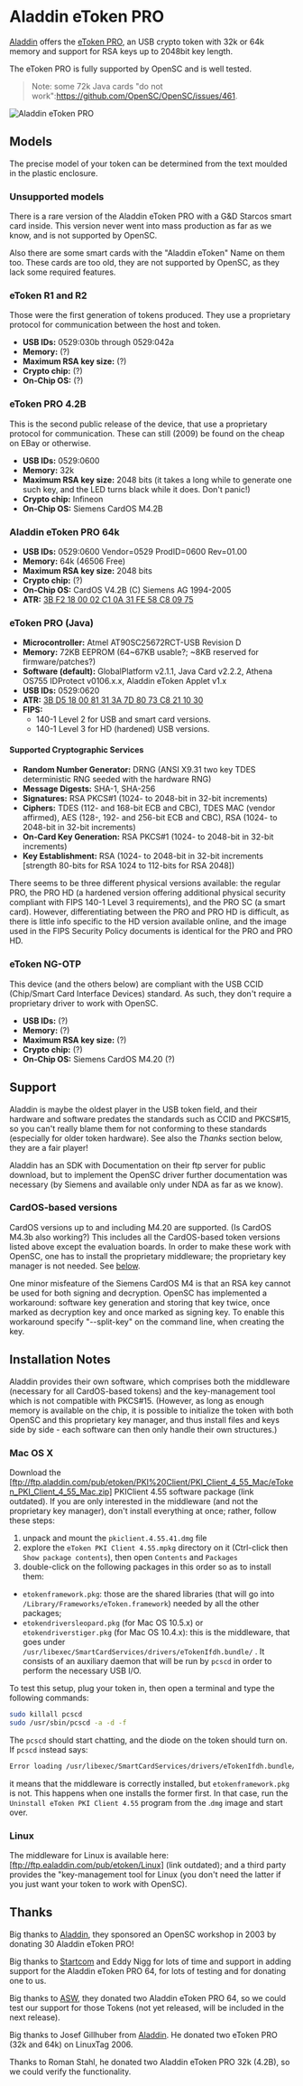 # Aladdin eToken PRO

[Aladdin](http://www.ealaddin.com/) offers the [eToken PRO](http://www.aladdin.com/etoken/devices/pro-usb.aspx), an USB crypto token with 32k or 64k memory and support for RSA keys up to 2048bit key length.

The eToken PRO is fully supported by OpenSC and is well tested.

> Note: some 72k Java cards "do not work":<https://github.com/OpenSC/OpenSC/issues/461>.

![Aladdin eToken PRO](./attachments/wiki/AladdinEtokenPro/eToken.gif "Aladdin eToken PRO")

## Models

The precise model of your token can be determined from the text moulded in the plastic enclosure.

### Unsupported models

There is a rare version of the Aladdin eToken PRO with a G&D Starcos smart card inside. This version never went into mass production as far as we know, and  is not supported by OpenSC.

Also there are some smart cards with the "Aladdin eToken" Name on them too. These cards are too old, they are not supported by OpenSC, as they lack some required features.

### eToken R1 and R2

Those were the first generation of tokens produced.  They use a proprietary protocol for communication between the host and token.

* **USB IDs:** 0529:030b through 0529:042a
* **Memory:** (?)
* **Maximum RSA key size:** (?)
* **Crypto chip:** (?)
* **On-Chip OS:** (?)

### eToken PRO 4.2B

This is the second public release of the device, that use a proprietary protocol for communication.  These can still (2009) be found on the cheap on EBay or otherwise.

* **USB IDs:** 0529:0600
* **Memory:** 32k
* **Maximum RSA key size:** 2048 bits (it takes a long while to generate one such key, and the LED turns black while it does.  Don't panic!)
* **Crypto chip:** Infineon
* **On-Chip OS:** Siemens CardOS M4.2B

### Aladdin eToken PRO 64k

* **USB IDs:** 0529:0600 Vendor=0529 ProdID=0600 Rev=01.00
* **Memory:** 64k (46506 Free)
* **Maximum RSA key size:** 2048 bits
* **Crypto chip:** (?)
* **On-Chip OS:** CardOS V4.2B (C) Siemens AG 1994-2005
* **ATR:** [3B F2 18 00 02 C1 0A 31 FE 58 C8 09 75](https://smartcard-atr.apdu.fr/parse?ATR=3BF2180002C10A31FE58C80975)

### eToken PRO (Java)

* **Microcontroller:** Atmel AT90SC25672RCT-USB Revision D
* **Memory:** 72KB EEPROM (64~67KB usable?; ~8KB reserved for firmware/patches?)
* **Software (default):** GlobalPlatform v2.1.1, Java Card v2.2.2, Athena OS755 IDProtect v0106.x.x, Aladdin eToken Applet v1.x
* **USB IDs:** 0529:0620
* **ATR:** [3B D5 18 00 81 31 3A 7D 80 73 C8 21 10 30](https://smartcard-atr.apdu.fr/parse?ATR=3BD5180081313A7D8073C8211030)
* **FIPS:**
  * 140-1 Level 2 for USB and smart card versions.
  * 140-1 Level 3 for HD (hardened) USB versions.

#### Supported Cryptographic Services

* **Random Number Generator:** DRNG (ANSI X9.31 two key TDES deterministic RNG seeded with the hardware RNG)
* **Message Digests:** SHA-1, SHA-256
* **Signatures:** RSA PKCS#1 (1024- to 2048-bit in 32-bit increments)
* **Ciphers:** TDES (112- and 168-bit ECB and CBC), TDES MAC (vendor affirmed), AES (128-, 192- and 256-bit ECB and CBC), RSA (1024- to 2048-bit in 32-bit increments)
* **On-Card Key Generation:** RSA PKCS#1 (1024- to 2048-bit in 32-bit increments)
* **Key Establishment:** RSA (1024- to 2048-bit in 32-bit increments [strength 80-bits for RSA 1024 to 112-bits for RSA 2048])

There seems to be three different physical versions available: the regular PRO, the PRO HD (a hardened version offering additional physical security compliant with FIPS 140-1 Level 3 requirements), and the PRO SC (a smart card). However, differentiating between the PRO and PRO HD is difficult, as there is little info specific to the HD version available online, and the image used in the FIPS Security Policy documents is identical for the PRO and PRO HD.

### eToken NG-OTP

This device (and the others below) are compliant with the USB CCID (Chip/Smart Card Interface Devices) standard. As such, they don't require a proprietary driver to work with OpenSC.

* **USB IDs:** (?)
* **Memory:** (?)
* **Maximum RSA key size:** (?)
* **Crypto chip:** (?)
* **On-Chip OS:** Siemens CardOS M4.20 (?)

## Support

Aladdin is maybe the oldest player in the USB token field, and their hardware and software predates the standards such as CCID and  PKCS#15, so you can't really blame them for not conforming to these standards (especially for older token hardware).
See also the *Thanks* section below, they are a fair player!

Aladdin has an SDK with Documentation on their ftp server for public download, but to implement the OpenSC driver further documentation was necessary (by Siemens and available only under NDA as far as we know).

### CardOS-based versions

CardOS versions up to and including M4.20 are supported. (Is CardOS M4.3b also working?)  This includes all the CardOS-based token versions listed above except the evaluation boards.  In order to make these work with OpenSC, one has to install the proprietary middleware; the proprietary key manager is not needed.
See [below](#installation-notes).

One minor misfeature of the Siemens CardOS M4 is that an RSA key cannot be used for both signing and decryption. OpenSC has implemented a workaround: software key generation and storing that key twice, once marked as decryption key and once marked as signing key. To enable this workaround specify "--split-key" on the command line, when creating the key.

## Installation Notes

Aladdin provides their own software, which comprises both the middleware (necessary for all CardOS-based tokens) and the key-management tool which is not compatible with PKCS#15.
(However, as long as enough memory is available on the chip, it is possible to initialize the token with both OpenSC and this proprietary key manager, and thus install files and keys side by side - each software can then only handle their own structures.)

### Mac OS X

Download the [ftp://ftp.aladdin.com/pub/etoken/PKI%20Client/PKI_Client_4_55_Mac/eToken_PKI_Client_4_55_Mac.zip] PKIClient 4.55 software package (link outdated).
If you are only interested in the middleware (and not the proprietary key manager), don't install everything at once; rather, follow these steps:

1. unpack and mount the `pkiclient.4.55.41.dmg` file
2. explore the `eToken PKI Client 4.55.mpkg` directory on it (Ctrl-click then `Show package contents`), then open `Contents` and `Packages`
3. double-click on the following packages in this order so as to install them:

* `etokenframework.pkg`: those are the shared libraries (that will go into `/Library/Frameworks/eToken.framework`) needed by all the other packages;
* `etokendriversleopard.pkg` (for Mac OS 10.5.x) or `etokendriverstiger.pkg` (for Mac OS 10.4.x): this is the middleware, that goes under `/usr/libexec/SmartCardServices/drivers/eTokenIfdh.bundle/` .  It consists of an auxiliary daemon that will be run by `pcscd` in order to perform the necessary USB I/O.

To test this setup, plug your token in, then open a terminal and type the following commands:

```bash
sudo killall pcscd
sudo /usr/sbin/pcscd -a -d -f
```

The `pcscd` should start chatting, and the diode on the token should turn on.
If `pcscd` instead says:

```bash
Error loading /usr/libexec/SmartCardServices/drivers/eTokenIfdh.bundle/Contents/MacOS/eTokenIfdh:  dlopen(/usr/libexec/SmartCardServices/drivers/eTokenIfdh.bundle/Contents/MacOS/eTokenIfdh, 262)
```

it means that the middleware is correctly installed, but `etokenframework.pkg` is not.
This happens when one installs the former first. In that case, run the `Uninstall eToken PKI Client 4.55` program from the .`dmg` image and start over.

### Linux

The middleware for Linux is available here:  [ftp://ftp.ealaddin.com/pub/etoken/Linux] (link outdated); and a third party provides the "key-management tool for Linux (you don't need the latter if you just want your token to work with OpenSC).

## Thanks

Big thanks to [Aladdin](http://www.aladdin.com), they sponsored an OpenSC workshop in 2003 by donating 30 Aladdin eToken PRO!

Big thanks to [Startcom](http://www.startcom.org) and Eddy Nigg for lots of time and support in adding support
for the Aladdin eToken PRO 64, for lots of testing and for donating one to us.

Big thanks to [ASW](http://www.aswsyst.cz/), they donated two Aladdin eToken PRO 64, so we could test our support for
those Tokens (not yet released, will be included in the next release).

Big thanks to Josef Gillhuber from [Aladdin](http://www.aladdin.com). He donated two eToken PRO (32k and 64k) on LinuxTag 2006.

Thanks to Roman Stahl, he donated two Aladdin eToken PRO 32k (4.2B), so we could verify the functionality.
